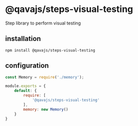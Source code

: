 # @qavajs/steps-visual-testing
Step library to perform visual testing

## installation

`npm install @qavajs/steps-visual-testing`

## configuration
```javascript
const Memory = require('./memory');

module.exports = {
    default: {
        require: [
            '@qavajs/steps-visual-testing'
        ],
        memory: new Memory()
    }
}
```
